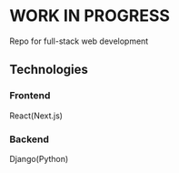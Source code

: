# WORK IN PROGRESS

Repo for full-stack web development

## Technologies
### Frontend
React(Next.js)
### Backend
Django(Python)
